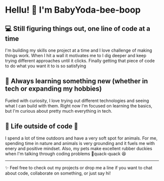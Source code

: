 # Hellu! 👋 I'm BabyYoda-bee-boop

## 💻 Still figuring things out, one line of code at a time
I'm building my skills one project at a time and I love challenge of making things work.
When I hit a wall it motivates me to I dig deeper and keep trying different approaches until it clicks.
Finally getting that piece of code to do what you want it to is so satisfying

## 🚀 Always learning something new (whether in tech or expanding my hobbies)
Fueled with curiosity, I love trying out different technologies and seeing what I can build with them.
Right now I'm focused on learning the basics, but I'm curious about pretty much everything in tech.

## 🌿 Life outside of code 🦉
I spend a lot of time outdoors and have a very soft spot for animals.
For me, spending time in nature and animals is very grounding and it fuels me with enery and positive mindset.
Also, my pets make excellent rubber duckies when I'm talking through coding problems 🦆quack-quack 😆

------------------------------------------------------------------------------------------------------

✨ Feel free to check out my projects or drop me a line if you want to chat about code, collaborate on something, or just say hi!
